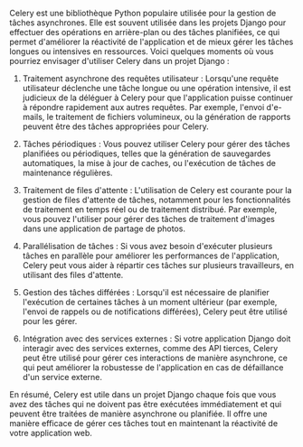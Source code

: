 Celery est une bibliothèque Python populaire utilisée pour la gestion de tâches asynchrones. Elle est souvent utilisée dans les projets Django pour effectuer des opérations en arrière-plan ou des tâches planifiées, ce qui permet d'améliorer la réactivité de l'application et de mieux gérer les tâches longues ou intensives en ressources. Voici quelques moments où vous pourriez envisager d'utiliser Celery dans un projet Django :

1. Traitement asynchrone des requêtes utilisateur :
   Lorsqu'une requête utilisateur déclenche une tâche longue ou une opération intensive, il est judicieux de la déléguer à Celery pour que l'application puisse continuer à répondre rapidement aux autres requêtes. Par exemple, l'envoi d'e-mails, le traitement de fichiers volumineux, ou la génération de rapports peuvent être des tâches appropriées pour Celery.

2. Tâches périodiques :
   Vous pouvez utiliser Celery pour gérer des tâches planifiées ou périodiques, telles que la génération de sauvegardes automatiques, la mise à jour de caches, ou l'exécution de tâches de maintenance régulières.

3. Traitement de files d'attente :
   L'utilisation de Celery est courante pour la gestion de files d'attente de tâches, notamment pour les fonctionnalités de traitement en temps réel ou de traitement distribué. Par exemple, vous pouvez l'utiliser pour gérer des tâches de traitement d'images dans une application de partage de photos.

4. Parallélisation de tâches :
   Si vous avez besoin d'exécuter plusieurs tâches en parallèle pour améliorer les performances de l'application, Celery peut vous aider à répartir ces tâches sur plusieurs travailleurs, en utilisant des files d'attente.

5. Gestion des tâches différées :
   Lorsqu'il est nécessaire de planifier l'exécution de certaines tâches à un moment ultérieur (par exemple, l'envoi de rappels ou de notifications différées), Celery peut être utilisé pour les gérer.

6. Intégration avec des services externes :
   Si votre application Django doit interagir avec des services externes, comme des API tierces, Celery peut être utilisé pour gérer ces interactions de manière asynchrone, ce qui peut améliorer la robustesse de l'application en cas de défaillance d'un service externe.

En résumé, Celery est utile dans un projet Django chaque fois que vous avez des tâches qui ne doivent pas être exécutées immédiatement et qui peuvent être traitées de manière asynchrone ou planifiée. Il offre une manière efficace de gérer ces tâches tout en maintenant la réactivité de votre application web.